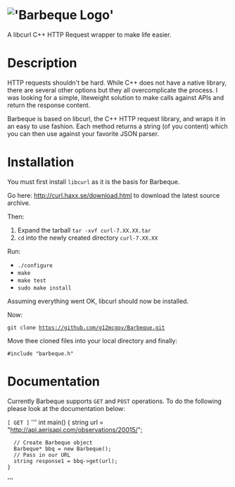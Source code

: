 !['Barbeque Logo'](http://i1158.photobucket.com/albums/p618/g12mcgov/Untitleddrawing.png)
========

A libcurl C++ HTTP Request wrapper to make life easier.

Description
========
HTTP requests shouldn't be hard. While C++ does not have a native library, there are several other options but they all overcomplicate the process. I was looking for a simple, liteweight solution to make calls against APIs and return the response content. 

Barbeque is based on libcurl, the C++ HTTP request library, and wraps it in an easy to use fashion. Each method returns a string (of you content) which you can then use against your favorite JSON parser.

Installation
========

You must first install <code>libcurl</code> as it is the basis for Barbeque.

Go here: http://curl.haxx.se/download.html to download the latest source archive.

Then:
  1. Expand the tarball <code>tar -xvf curl-7.XX.XX.tar</code>
  2. <code>cd</code> into the newly created directory <code>curl-7.XX.XX</code>

Run:
  - <code>./configure</code>
  - <code>make</code>
  - <code>make test</code>
  - <code>sudo make install</code>


Assuming everything went OK, libcurl should now be installed.

Now:

<code>git clone https://github.com/g12mcgov/Barbeque.git</code>

Move thee cloned files into your local directory and finally:

<code>#include "barbeque.h"</code>

Documentation
========
Currently Barbeque supports <code>GET</code> and <code>POST</code> operations. To do the following please look at the documentation below:

<code>[ GET ]</code>
  '''
    int main()
    {
      string url = "http://api.aerisapi.com/observations/20015/";

      // Create Barbeque object
      Barbeque* bbq = new Barbeque();
      // Pass in our URL
      string response1 = bbq->get(url);
    }
  '''

